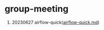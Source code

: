 # group-meeting
1. 20230627 airflow-quick([airflow-quick.md](https://github.com/sunttff/group-meeting/blob/main/airflow-quick.md))